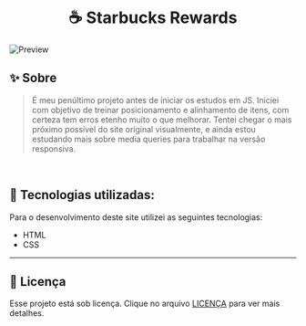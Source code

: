 <h1 align="center">
  <br> ☕️ Starbucks Rewards
</h1>

![Preview](https://github.com/larisn/starbucks-rewards-recreation/blob/main/imagens/Screenshot_1.png)

## ✨ Sobre

> É meu penúltimo projeto antes de iniciar os estudos em JS. 
Iniciei com objetivo de treinar posicionamento e alinhamento de itens, com certeza tem erros etenho muito o que melhorar. Tentei chegar o mais próximo possível do site original visualmente, e ainda estou estudando mais sobre media queries para trabalhar na versão responsiva.
<br>


## 🌟 Tecnologias utilizadas:

Para o desenvolvimento deste site utilizei as seguintes tecnologias:

* HTML
* CSS

---

## 🎐 Licença
Esse projeto está sob licença. Clique no arquivo [LICENÇA](https://github.com/larisn/larisn/blob/main/LICENSE.md) para ver mais detalhes.

